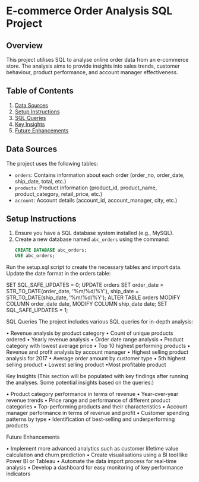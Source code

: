# E-commerce Order Analysis SQL Project

## Overview

This project utilises SQL to analyse online order data from an e-commerce store. The analysis aims to provide insights into sales trends, customer behaviour, product performance, and account manager effectiveness.

## Table of Contents

1. [Data Sources](#data-sources)
2. [Setup Instructions](#setup-instructions)
3. [SQL Queries](#sql-queries)
4. [Key Insights](#key-insights)
5. [Future Enhancements](#future-enhancements)


## Data Sources

The project uses the following tables:

- `orders`: Contains information about each order (order_no, order_date, ship_date, total, etc.)
- `products`: Product information (product_id, product_name, product_category, retail_price, etc.)
- `account`: Account details (account_id, account_manager, city, etc.)

## Setup Instructions

1. Ensure you have a SQL database system installed (e.g., MySQL).
2. Create a new database named `abc_orders` using the command:
   ```sql
   CREATE DATABASE abc_orders;
   USE abc_orders;

Run the setup.sql script to create the necessary tables and import data.
Update the date format in the orders table:

SET SQL_SAFE_UPDATES = 0;
UPDATE orders
SET order_date = STR_TO_DATE(order_date, '%m/%d/%Y'),
ship_date = STR_TO_DATE(ship_date, '%m/%d/%Y');
ALTER TABLE orders
MODIFY COLUMN order_date date, 
MODIFY COLUMN ship_date date;
SET SQL_SAFE_UPDATES = 1;


SQL Queries
The project includes various SQL queries for in-depth analysis:

• Revenue analysis by product category
• Count of unique products ordered
• Yearly revenue analysis
• Order date range analysis
• Product category with lowest average price
• Top 10 highest performing products
• Revenue and profit analysis by account manager
• Highest selling product analysis for 2017
• Average order amount by customer type
• 5th highest selling product
• Lowest selling product
•Most profitable product

Key Insights
(This section will be populated with key findings after running the analyses. Some potential insights based on the queries:)

• Product category performance in terms of revenue
• Year-over-year revenue trends
• Price range and performance of different product categories
• Top-performing products and their characteristics
• Account manager performance in terms of revenue and profit
• Customer spending patterns by type
• Identification of best-selling and underperforming products

Future Enhancements

• Implement more advanced analytics such as customer lifetime value calculation and churn prediction
• Create visualisations using a BI tool like Power BI or Tableau
• Automate the data import process for real-time analysis
• Develop a dashboard for easy monitoring of key performance indicators
